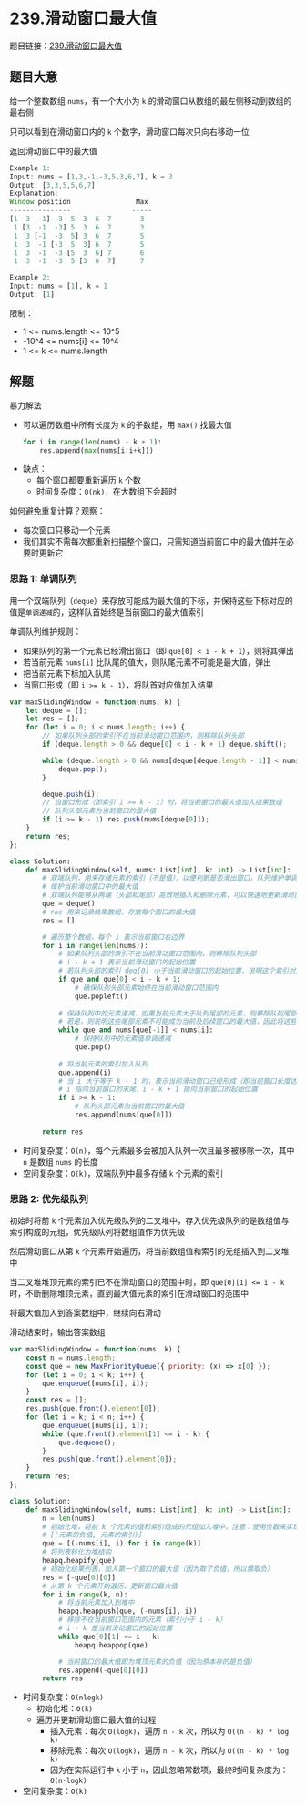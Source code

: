 # 239.滑动窗口最大值

题目链接：[239.滑动窗口最大值](https://leetcode.cn/problems/sliding-window-maximum/)

## 题目大意

给一个整数数组 `nums`，有一个大小为 `k` 的滑动窗口从数组的最左侧移动到数组的最右侧

只可以看到在滑动窗口内的 `k` 个数字，滑动窗口每次只向右移动一位

返回滑动窗口中的最大值

```js
Example 1:
Input: nums = [1,3,-1,-3,5,3,6,7], k = 3
Output: [3,3,5,5,6,7]
Explanation: 
Window position                Max
---------------               -----
[1  3  -1] -3  5  3  6  7       3
 1 [3  -1  -3] 5  3  6  7       3
 1  3 [-1  -3  5] 3  6  7       5
 1  3  -1 [-3  5  3] 6  7       5
 1  3  -1  -3 [5  3  6] 7       6
 1  3  -1  -3  5 [3  6  7]      7

Example 2:
Input: nums = [1], k = 1
Output: [1]
```

限制：
- 1 <= nums.length <= 10^5
- -10^4 <= nums[i] <= 10^4
- 1 <= k <= nums.length

## 解题

暴力解法
- 可以遍历数组中所有长度为 `k` 的子数组，用 `max()` 找最大值
  ```python
  for i in range(len(nums) - k + 1):
      res.append(max(nums[i:i+k]))
  ```
- 缺点：
  - 每个窗口都要重新遍历 `k` 个数
  - 时间复杂度：`O(nk)`，在大数组下会超时

如何避免重复计算？观察：
- 每次窗口只移动一个元素
- 我们其实不需每次都重新扫描整个窗口，只需知道当前窗口中的最大值并在必要时更新它

### 思路 1: 单调队列

用一个双端队列（`deque`）来存放可能成为最大值的下标，并保持这些下标对应的值是`单调递减`的，这样队首始终是当前窗口的最大值索引

单调队列维护规则：
- 如果队列的第一个元素已经滑出窗口（即 `que[0] < i - k + 1`），则将其弹出
- 若当前元素 `nums[i]` 比队尾的值大，则队尾元素不可能是最大值，弹出
- 把当前元素下标加入队尾
- 当窗口形成（即 `i >= k - 1`），将队首对应值加入结果

```js
var maxSlidingWindow = function(nums, k) {
    let deque = [];
    let res = [];
    for (let i = 0; i < nums.length; i++) {
        // 如果队列头部的索引不在当前滑动窗口范围内，则移除队列头部
        if (deque.length > 0 && deque[0] < i - k + 1) deque.shift();

        while (deque.length > 0 && nums[deque[deque.length - 1]] < nums[i]) {
            deque.pop();
        }

        deque.push(i);
        // 当窗口形成（即索引 i >= k - 1）时，将当前窗口的最大值加入结果数组
        // 队列头部元素为当前窗口的最大值
        if (i >= k - 1) res.push(nums[deque[0]]);
    }
    return res;
};
```
```python
class Solution:
    def maxSlidingWindow(self, nums: List[int], k: int) -> List[int]:
        # 双端队列，用来存储元素的索引（不是值），以便判断是否滑出窗口，队列维护单调递减性（nums[que[i]]）
        # 维护当前滑动窗口中的最大值
        # 双端队列能够从两端（头部和尾部）高效地插入和删除元素，可以快速地更新滑动窗口内的元素
        que = deque()
        # res 用来记录结果数组，存放每个窗口的最大值
        res = []

        # 遍历整个数组，每个 i 表示当前窗口右边界
        for i in range(len(nums)):
            # 如果队列头部的索引不在当前滑动窗口范围内，则移除队列头部
            # i - k + 1 表示当前滑动窗口的起始位置
            # 若队列头部的索引 deq[0] 小于当前滑动窗口的起始位置，说明这个索引对应的元素已经不在当前窗口中，因此需要移除队列头部的元素
            if que and que[0] < i - k + 1:
                # 确保队列头部元素始终在当前滑动窗口范围内
                que.popleft()
            
            # 保持队列中的元素递减，如果当前元素大于队列尾部的元素，则移除队列尾部的元素
            # 若是，则说明这些尾部元素不可能成为当前及后续窗口的最大值，因此将这些元素移除队列
            while que and nums[que[-1]] < nums[i]:
                # 保持队列中的元素值单调递减
                que.pop()
            
            # 将当前元素的索引加入队列
            que.append(i)
            # 当 i 大于等于 k - 1 时，表示当前滑动窗口已经形成（即当前窗口长度达到 k）
            # i 指向当前窗口的末尾，i - k + 1 指向当前窗口的起始位置
            if i >= k - 1:
                # 队列头部元素为当前窗口的最大值
                res.append(nums[que[0]])
        
        return res
```

- 时间复杂度：`O(n)`，每个元素最多会被加入队列一次且最多被移除一次，其中 `n` 是数组 `nums` 的长度
- 空间复杂度：`O(k)`，双端队列中最多存储 `k` 个元素的索引

### 思路 2: 优先级队列

初始时将前 `k` 个元素加入优先级队列的二叉堆中，存入优先级队列的是数组值与索引构成的元组，优先级队列将数组值作为优先级

然后滑动窗口从第 `k` 个元素开始遍历，将当前数组值和索引的元组插入到二叉堆中

当二叉堆堆顶元素的索引已不在滑动窗口的范围中时，即 `que[0][1] <= i - k` 时，不断删除堆顶元素，直到最大值元素的索引在滑动窗口的范围中

将最大值加入到答案数组中，继续向右滑动

滑动结束时，输出答案数组

```js
var maxSlidingWindow = function(nums, k) {
    const n = nums.length;
    const que = new MaxPriorityQueue({ priority: (x) => x[0] });
    for (let i = 0; i < k; i++) {
        que.enqueue([nums[i], i]);
    }
    const res = [];
    res.push(que.front().element[0]);
    for (let i = k; i < n; i++) {
        que.enqueue([nums[i], i]);
        while (que.front().element[1] <= i - k) {
            que.dequeue();
        }
        res.push(que.front().element[0]);
    }
    return res;
};
```
```python
class Solution:
    def maxSlidingWindow(self, nums: List[int], k: int) -> List[int]:
        n = len(nums)
        # 初始化堆，将前 k 个元素的值和索引组成的元组加入堆中，注意：使用负数来实现最大堆
        # [(元素的负值, 元素的索引)]
        que = [(-nums[i], i) for i in range(k)] 
        # 将列表转化为堆结构
        heapq.heapify(que)
        # 初始化结果列表，加入第一个窗口的最大值（因为取了负值，所以需取负）
        res = [-que[0][0]]
        # 从第 k 个元素开始遍历，更新窗口最大值
        for i in range(k, n):
            # 将当前元素加入到堆中
            heapq.heappush(que, (-nums[i], i))
            # 移除不在当前窗口范围内的元素（索引小于 i - k）
            # i - k 是当前滑动窗口的起始位置
            while que[0][1] <= i - k:
                heapq.heappop(que)

            # 当前窗口的最大值即为堆顶元素的负值（因为原本存的是负值）
            res.append(-que[0][0])
        return res
```

- 时间复杂度：`O(nlogk)`
  - 初始化堆：`O(k)`
  - 遍历并更新滑动窗口最大值的过程
    - 插入元素：每次 `O(logk)`，遍历 `n - k` 次，所以为 `O((n - k) * log k)`
    - 移除元素：每次 `O(logk)`，遍历 `n - k` 次，所以为 `O((n - k) * log k)`
    - 因为在实际运行中 `k` 小于 `n`，因此忽略常数项，最终时间复杂度为：`O(n⋅logk)`
- 空间复杂度：`O(k)`